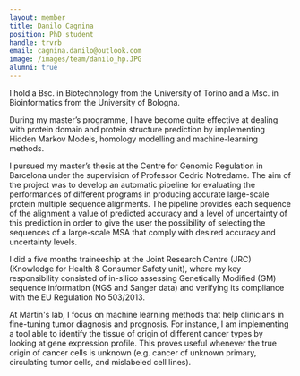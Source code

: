 ```yaml
---
layout: member
title: Danilo Cagnina
position: PhD student
handle: trvrb
email: cagnina.danilo@outlook.com
image: /images/team/danilo_hp.JPG
alumni: true
---
```



I hold a Bsc. in Biotechnology from the University of Torino and a Msc. in Bioinformatics from the University of Bologna.

During my master’s programme, I have become quite effective at dealing with protein domain and protein structure prediction by implementing Hidden Markov Models, homology modelling and machine-learning methods.

I pursued my master’s thesis at the Centre for Genomic Regulation in Barcelona under the supervision of Professor Cedric Notredame. The aim of the project was to develop an automatic pipeline for evaluating the performances of different programs in producing accurate large-scale protein multiple sequence alignments. The pipeline provides each sequence of the alignment a value of predicted accuracy and a level of uncertainty of this prediction in order to give the user the possibility of selecting the sequences of a large-scale MSA that comply with desired accuracy and uncertainty levels.

I did a five months traineeship at the Joint Research Centre (JRC) (Knowledge for Health & Consumer Safety unit), where my key responsibility consisted of in-silico assessing Genetically Modified (GM) sequence information (NGS and Sanger data) and verifying its compliance with the EU Regulation No 503/2013.

At Martin's lab, I focus on machine learning methods that help clinicians in fine-tuning tumor diagnosis and prognosis. For instance, I am implementing a tool able to identify the tissue of origin of different cancer types by looking at gene expression profile. This proves useful whenever the true origin of cancer cells is unknown (e.g. cancer of unknown primary, circulating tumor cells, and mislabeled cell lines).

